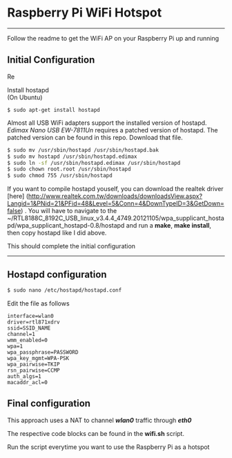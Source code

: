 # Raspberry Pi WiFi Hotspot
----
Follow the readme to get the WiFi AP on your Raspberry Pi up and running

## Initial Configuration
Re

Install hostapd\
(On Ubuntu)

````
$ sudo apt-get install hostapd
````

Almost all USB WiFi adapters support the installed version of hostapd.
*Edimax Nano USB EW-7811Un* requires a patched version of hostapd.
The patched version can be found in this repo.
Download that file.

```sh
$ sudo mv /usr/sbin/hostapd /usr/sbin/hostapd.bak
$ sudo mv hostapd /usr/sbin/hostapd.edimax 
$ sudo ln -sf /usr/sbin/hostapd.edimax /usr/sbin/hostapd 
$ sudo chown root.root /usr/sbin/hostapd 
$ sudo chmod 755 /usr/sbin/hostapd
````
If you want to compile hostapd youself, you can download the realtek driver [here] (http://www.realtek.com.tw/downloads/downloadsView.aspx?Langid=1&PNid=21&PFid=48&Level=5&Conn=4&DownTypeID=3&GetDown=false) . You will have to navigate to the ~/RTL8188C_8192C_USB_linux_v3.4.4_4749.20121105/wpa_supplicant_hostapd/wpa_supplicant_hostapd-0.8/hostapd and run a **make**, **make install**, then copy hostapd like I did above.

This should complete the initial configuration

---

## Hostapd configuration

```sh
$ sudo nano /etc/hostapd/hostapd.conf
````
Edit the file as follows
````
interface=wlan0
driver=rtl871xdrv
ssid=SSID_NAME
channel=1
wmm_enabled=0
wpa=1
wpa_passphrase=PASSWORD
wpa_key_mgmt=WPA-PSK
wpa_pairwise=TKIP
rsn_pairwise=CCMP
auth_algs=1
macaddr_acl=0
````

## Final configuration

This approach uses a NAT to channel ***wlan0*** traffic through ***eth0***

The respective code blocks can be found in the **wifi.sh** script.

Run the script everytime you want to use the Raspberry Pi as a hotspot







